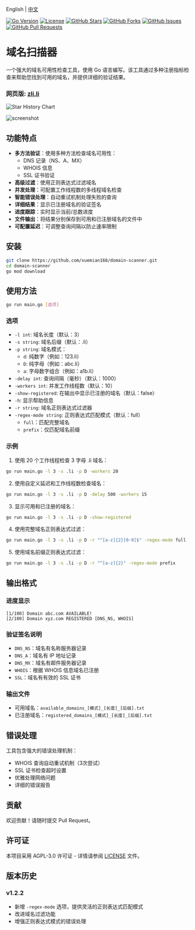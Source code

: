 English | [中文](./README.zh.md)

[![Go Version](https://img.shields.io/badge/go-1.22-blue.svg)](https://golang.org)
[![License](https://img.shields.io/badge/license-AGPL--3.0-green.svg)](LICENSE)
[![GitHub Stars](https://img.shields.io/github/stars/xuemian168/domain-scanner.svg?style=social)](https://github.com/xuemian168/domain-scanner/stargazers)
[![GitHub Forks](https://img.shields.io/github/forks/xuemian168/domain-scanner.svg?style=social)](https://github.com/xuemian168/domain-scanner/network/members)
[![GitHub Issues](https://img.shields.io/github/issues/xuemian168/domain-scanner.svg)](https://github.com/xuemian168/domain-scanner/issues)
[![GitHub Pull Requests](https://img.shields.io/github/issues-pr/xuemian168/domain-scanner.svg)](https://github.com/xuemian168/domain-scanner/pulls)

# 域名扫描器

一个强大的域名可用性检查工具，使用 Go 语言编写。该工具通过多种注册指标检查来帮助您找到可用的域名，并提供详细的验证结果。

### 网页版: [zli.li](https://zli.li)

![Star History Chart](https://api.star-history.com/svg?repos=xuemian168/domain-scanner&type=Date)

![screenshot](./imgs/image.png)

## 功能特点

- **多方法验证**：使用多种方法检查域名可用性：
  - DNS 记录（NS、A、MX）
  - WHOIS 信息
  - SSL 证书验证
- **高级过滤**：使用正则表达式过滤域名
- **并发处理**：可配置工作线程数的多线程域名检查
- **智能错误处理**：自动重试机制处理失败的查询
- **详细结果**：显示已注册域名的验证签名
- **进度跟踪**：实时显示当前/总数进度
- **文件输出**：将结果分别保存到可用和已注册域名的文件中
- **可配置延迟**：可调整查询间隔以防止速率限制

## 安装

```bash
git clone https://github.com/xuemian168/domain-scanner.git
cd domain-scanner
go mod download
```

## 使用方法

```bash
go run main.go [选项]
```

### 选项

- `-l int`: 域名长度（默认：3）
- `-s string`: 域名后缀（默认：.li）
- `-p string`: 域名模式：
  - `d`: 纯数字（例如：123.li）
  - `D`: 纯字母（例如：abc.li）
  - `a`: 字母数字组合（例如：a1b.li）
- `-delay int`: 查询间隔（毫秒）（默认：1000）
- `-workers int`: 并发工作线程数（默认：10）
- `-show-registered`: 在输出中显示已注册的域名（默认：false）
- `-h`: 显示帮助信息
- `-r string`: 域名正则表达式过滤器
- `-regex-mode string`: 正则表达式匹配模式（默认：full）
  - `full`：匹配完整域名
  - `prefix`：仅匹配域名前缀

### 示例

1. 使用 20 个工作线程检查 3 字母 .li 域名：
```bash
go run main.go -l 3 -s .li -p D -workers 20
```

2. 使用自定义延迟和工作线程数检查域名：
```bash
go run main.go -l 3 -s .li -p D -delay 500 -workers 15
```

3. 显示可用和已注册的域名：
```bash
go run main.go -l 3 -s .li -p D -show-registered
```

4. 使用完整域名正则表达式过滤：
```bash
go run main.go -l 3 -s .li -p D -r "^[a-z]{2}[0-9]$" -regex-mode full
```

5. 使用域名前缀正则表达式过滤：
```bash
go run main.go -l 3 -s .li -p D -r "^[a-z]{2}" -regex-mode prefix
```

## 输出格式

### 进度显示
```
[1/100] Domain abc.com AVAILABLE!
[2/100] Domain xyz.com REGISTERED [DNS_NS, WHOIS]
```

### 验证签名说明
- `DNS_NS`：域名有名称服务器记录
- `DNS_A`：域名有 IP 地址记录
- `DNS_MX`：域名有邮件服务器记录
- `WHOIS`：根据 WHOIS 信息域名已注册
- `SSL`：域名有有效的 SSL 证书

### 输出文件
- 可用域名：`available_domains_[模式]_[长度]_[后缀].txt`
- 已注册域名：`registered_domains_[模式]_[长度]_[后缀].txt`

## 错误处理

工具包含强大的错误处理机制：
- WHOIS 查询自动重试机制（3次尝试）
- SSL 证书检查超时设置
- 优雅处理网络问题
- 详细的错误报告

## 贡献

欢迎贡献！请随时提交 Pull Request。

## 许可证

本项目采用 AGPL-3.0 许可证 - 详情请参阅 [LICENSE](LICENSE) 文件。

## 版本历史

### v1.2.2
- 新增 `-regex-mode` 选项，提供灵活的正则表达式匹配模式
- 改进域名过滤功能
- 增强正则表达式模式的错误处理
